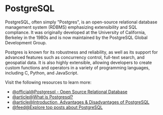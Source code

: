 # PostgreSQL

PostgreSQL, often simply "Postgres", is an open-source relational database management system (RDBMS) emphasizing extensibility and SQL compliance. It was originally developed at the University of California, Berkeley in the 1980s and is now maintained by the PostgreSQL Global Development Group.

Postgres is known for its robustness and reliability, as well as its support for advanced features such as concurrency control, full-text search, and geospatial data. It is also highly extensible, allowing developers to create custom functions and operators in a variety of programming languages, including C, Python, and JavaScript.

Visit the following resources to learn more:

- [@official@Postgresql - Open Source Relational Database](https://www.postgresql.org/)
- [@article@What is Postgresql?](https://postgresqltutorial.com/postgresql-getting-started/what-is-postgresql/)
- [@article@Introduction, Advantages & Disadvantages of PostgreSQL](https://www.guru99.com/introduction-postgresql.html)
- [@feed@Explore top posts about PostgreSQL](https://app.daily.dev/tags/postgresql?ref=roadmapsh)